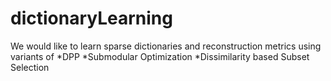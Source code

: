 dictionaryLearning
==================
We would like to learn sparse dictionaries and reconstruction metrics using variants of
*DPP
*Submodular Optimization
*Dissimilarity based Subset Selection
